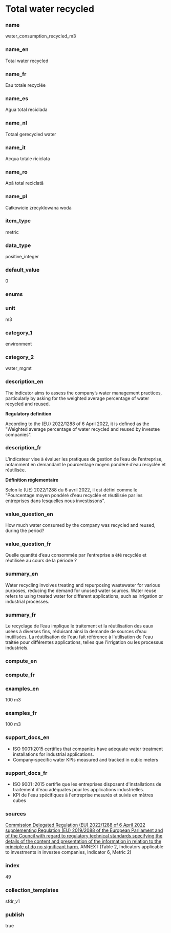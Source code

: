 # Total water recycled

### name

water_consumption_recycled_m3

### name_en

Total water recycled

### name_fr

Eau totale recyclée

### name_es

Agua total reciclada

### name_nl

Totaal gerecycled water

### name_it

Acqua totale riciclata

### name_ro

Apă total reciclată

### name_pl

Całkowicie zrecyklowana woda

### item_type

metric

### data_type

positive_integer

### default_value

0

### enums



### unit

m3

### category_1

environment

### category_2

water_mgmt

### description_en

The indicator aims to assess the company’s water management practices, particularly by asking for
the weighted average percentage of water recycled and reused.

**Regulatory definition**

According to the (EU) 2022/1288 of 6 April 2022, it is defined as the "Weighted average percentage
of water recycled and reused by investee companies".


### description_fr

L’indicateur vise à évaluer les pratiques de gestion de l’eau de l’entreprise, notamment en
demandant le pourcentage moyen pondéré d’eau recyclée et réutilisée.

**Définition réglementaire**

Selon le (UE) 2022/1288 du 6 avril 2022, il est défini comme le "Pourcentage moyen pondéré d'eau
recyclée et réutilisée par les entreprises dans lesquelles nous investissons".

### value_question_en

How much water consumed by the company was recycled and reused, during the period?

### value_question_fr

Quelle quantité d’eau consommée par l’entreprise a été recyclée et réutilisée au cours de la
période ?

### summary_en

Water recycling involves treating and repurposing wastewater for various purposes,
reducing the demand for unused water sources. Water reuse refers to using treated water
for different applications, such as irrigation or industrial processes. 

### summary_fr

Le recyclage de l’eau implique le traitement et la réutilisation des eaux usées à diverses fins,
réduisant ainsi la demande de sources d’eau inutilisées. La réutilisation de l'eau fait référence
à l'utilisation de l'eau traitée pour différentes applications, telles que l'irrigation ou les
processus industriels.

### compute_en



### compute_fr



### examples_en

100 m3

### examples_fr

100 m3

### support_docs_en

- ISO 9001:2015 certifies that companies have adequate water treatment installations for industrial
applications.
- Company-specific water KPIs measured and tracked in cubic meters

### support_docs_fr

- ISO 9001 :2015 certifie que les entreprises disposent d'installations de traitement d'eau
adéquates pour les applications industrielles.
- KPI de l'eau spécifiques à l'entreprise mesurés et suivis en mètres cubes

### sources

[Commission Delegated Regulation (EU) 2022/1288 of 6 April 2022 supplementing Regulation (EU) 2019/2088 of the European Parliament and of the Council with regard to regulatory technical standards specifying the details of the content and presentation of the information in relation to the principle of do no significant harm.](https://eur-lex.europa.eu/eli/reg_del/2022/1288/oj)
ANNEX I (Table 2, Indicators applicable to investments in investee companies, Indicator 6, Metric 2)
            
### index

49

### collection_templates

sfdr_v1

### publish

true
